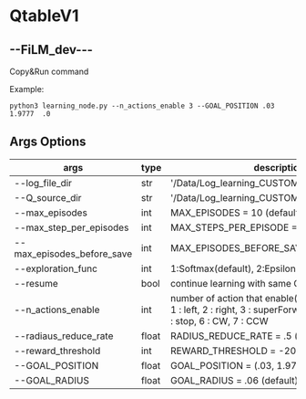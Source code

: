 # QtableV1

## --FiLM_dev--- ##

Copy&Run command

Example:

```terminal
python3 learning_node.py --n_actions_enable 3 --GOAL_POSITION .03  1.9777  .0
```

## Args Options

|args |type|description|
|-----|--|---------|
--log_file_dir| str | '/Data/Log_learning_CUSTOM'(default)
--Q_source_dir| str | '/Data/Log_learning_CUSTOM/Qtable.csv'(default)
--max_episodes| int | MAX_EPISODES = 10 (default)
--max_step_per_episodes| int| MAX_STEPS_PER_EPISODE = 500 (default)
--max_episodes_before_save| int|MAX_EPISODES_BEFORE_SAVE = 5 (default)
--exploration_func| int|1:Softmax(default), 2:Epsilon greedy
--resume | bool| continue learning with same Qtable True | False
--n_actions_enable| int | number of action that enable(3-8) --> 0 : forward, 1 : left, 2 : right, 3 : superForward, 4 : backward, 5 : stop, 6 : CW, 7 : CCW
--radiaus_reduce_rate| float  | RADIUS_REDUCE_RATE = .5 (default)
--reward_threshold| int | REWARD_THRESHOLD =  -200 (default)
--GOAL_POSITION| float | GOAL_POSITION = (.03, 1.9777, .0)  (default)
--GOAL_RADIUS| float | GOAL_RADIUS = .06 (default)

